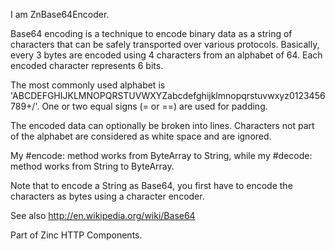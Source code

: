 I am ZnBase64Encoder.Base64 encoding is a technique to encode binary data as a string of characters that can be safely transported over various protocols. Basically, every 3 bytes are encoded using 4 characters from an alphabet of 64. Each encoded character represents 6 bits.The most commonly used alphabet is 'ABCDEFGHIJKLMNOPQRSTUVWXYZabcdefghijklmnopqrstuvwxyz0123456789+/'. One or two equal signs (= or ==) are used for padding.The encoded data can optionally be broken into lines. Characters not part of the alphabet are considered as white space and are ignored.My #encode: method works from ByteArray to String, while my #decode: method works from String to ByteArray.Note that to encode a String as Base64, you first have to encode the characters as bytes using a character encoder.See also http://en.wikipedia.org/wiki/Base64Part of Zinc HTTP Components.